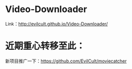 # Video-Downloader

Link：http://evilcult.github.io/Video-Downloader/

# 近期重心转移至此：
新项目推广一下：https://github.com/EvilCult/moviecatcher
